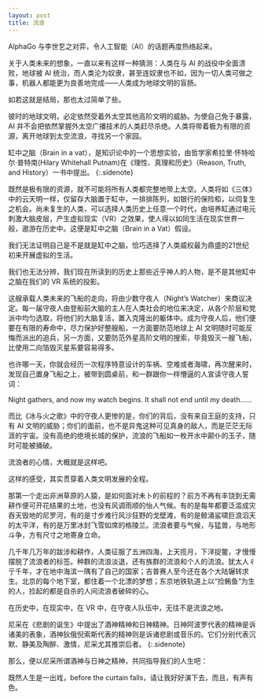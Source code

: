 ```yaml
---
layout: post
title: 流浪
---
```


AlphaGo 与李世乭之对弈，令人工智能（AI）的话题再度热络起来。

关于人类未来的想象，一直以来有这样一种猜测：人类在与 AI 的战役中全面溃败，地球被 AI 统治，而人类沦为奴隶，甚至连奴隶也不如，因为一切人类可做之事，机器人都能更为良善地完成——人类成为地球文明的盲肠。

如若这就是结局，那也太过简单了些。

彼时的地球文明，必定依然受着外太空其他高阶文明的威胁。为使自己免于暴露，AI 并不会把依然掌握外太空广播技术的人类赶尽杀绝。人类将带着极为有限的资源，离开地球到太空流浪，寻找另一个家园。

缸中之脑（Brain in a vat），是知识论中的一个思想实验，由哲学家希拉里·怀特哈尔·普特南(Hilary Whitehall Putnam)在《理性、真理和历史》（Reason, Truth, and History）一书中提出。
{:.sidenote}

既然是极有限的资源，就不可能将所有人类都完整地带上太空。人类将如《三体》中的云天明一样，仅留存大脑置于缸中，一排排陈列，如银行的保险柜，以伺复生之机会。尚未复生的人类，可以选择人类历史上任意一个时代，由培养缸通过电元刺激大脑皮层，产生虚拟现实（VR）之效果，使人得以如同生活在现实世界一般，遨游在历史中。这便是缸中之脑（Brain in a Vat）假设。

我们无法证明自己是不是就是缸中之脑，恰巧选择了人类威权最为鼎盛的21世纪初来开展虚拟的生活。

我们也无法分辨，我们现在所读到的历史上那些近乎神人的人物，是不是其他缸中之脑在我们的 VR 系统的投影。

这艘承载人类未来的飞船的走向，将由少数守夜人（Night’s Watcher）来商议决定。每一届守夜人由登船前大脑的主人在人类社会的地位来决定，从各个阶层和党派中均匀选取，将他们的大脑复活，置入克隆出的躯体中。成为守夜人后，他们便要在有限的寿命中，尽力保护好整艘船，一方面要防范地球上 AI 文明随时可能反悔而派出的追兵，另一方面，又要防范外星高阶文明的搜索，毕竟毁灭一艘飞船，比使用二向箔毁灭星系要容易得多。

也许哪一天，你就会经历一次程序特意设计的车祸、空难或者海啸，再次醒来时，发现自己置身飞船之上，被带到圆桌前，和一群跟你一样懵逼的人宣读守夜人誓词：

Night gathers, and now my watch begins. It shall not end until my death……

而比《冰与火之歌》中的守夜人更惨的是，你们的背后，没有来自王庭的支持，只有 AI 文明的威胁；你们的面前，也不是异鬼这种可见真身的敌人，而是茫茫无际涯的宇宙。没有高绝的绝境长城的保护，流浪的飞船如一枚开水中颠仆的玉子，随时可能被捅破。

流浪者的心情，大概就是这样吧。

这样的感受，其实贯穿着人类文明发展的全程。

那第一个走出非洲草原的人猿，是如何面对未卜的前程的？前方不再有丰饶到无需耕作便可开花结果的土地，也没有风调雨顺的怡人气候。有的是每年都要泛滥成灾吞天毁地的尼罗河，有的是寸步难行风沙狂野的戈壁滩，有的是鲸涌鲨啸巨浪滔天的太平洋，有的是万里冰封飞雪如席的格陵兰。流浪者要与气候，与猛兽，与地形斗争，方有尺寸之地寄身立命。

几千年几万年的跋涉和耕作，人类征服了五洲四海，上天揽月，下洋捉鳖，才慢慢摆脱了流浪者的标签。种群的流浪淡退，还有族群的流浪和个人的流浪。犹太人彳亍千年，才在地中海滨一隅有了自己的国家；吉普赛人至今还在各个大陆辗转求生。北京的每个地下室，都住着一个北漂的梦想；东京地铁轨道上以“捡鲔鱼”为生的人，捡起的都是自杀的人间流浪者破碎的心。

在历史中，在现实中，在 VR 中，在守夜人队伍中，无往不是流浪之地。

尼采在《悲剧的诞生》中提出了酒神精神和日神精神。日神阿波罗代表的精神是诉诸美的表象，酒神狄俄倪索斯代表的精神则是诉诸悲剧或音乐的。它们分别代表沉默、静美及陶醉、激情，尼采尤其推崇后者。
{:.sidenote}

那么，便以尼采所谓酒神与日神之精神，共同指导我们的人生吧：

既然人生是一出戏，before the curtain falls，请让我好好演下去，而且，有声有色。

